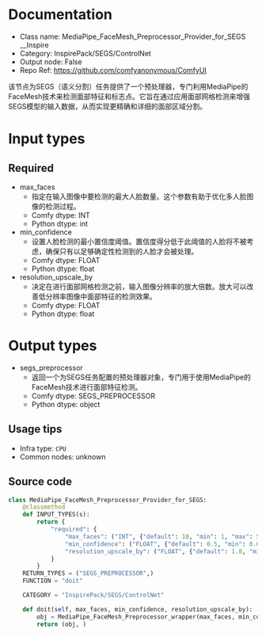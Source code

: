 
# Documentation
- Class name: MediaPipe_FaceMesh_Preprocessor_Provider_for_SEGS __Inspire
- Category: InspirePack/SEGS/ControlNet
- Output node: False
- Repo Ref: https://github.com/comfyanonymous/ComfyUI

该节点为SEGS（语义分割）任务提供了一个预处理器，专门利用MediaPipe的FaceMesh技术来检测面部特征和标志点。它旨在通过应用面部网格检测来增强SEGS模型的输入数据，从而实现更精确和详细的面部区域分割。

# Input types
## Required
- max_faces
    - 指定在输入图像中要检测的最大人脸数量。这个参数有助于优化多人脸图像的检测过程。
    - Comfy dtype: INT
    - Python dtype: int
- min_confidence
    - 设置人脸检测的最小置信度阈值。置信度得分低于此阈值的人脸将不被考虑，确保只有以足够确定性检测到的人脸才会被处理。
    - Comfy dtype: FLOAT
    - Python dtype: float
- resolution_upscale_by
    - 决定在进行面部网格检测之前，输入图像分辨率的放大倍数。放大可以改善低分辨率图像中面部特征的检测效果。
    - Comfy dtype: FLOAT
    - Python dtype: float

# Output types
- segs_preprocessor
    - 返回一个为SEGS任务配置的预处理器对象，专门用于使用MediaPipe的FaceMesh技术进行面部特征检测。
    - Comfy dtype: SEGS_PREPROCESSOR
    - Python dtype: object


## Usage tips
- Infra type: `CPU`
- Common nodes: unknown


## Source code
```python
class MediaPipe_FaceMesh_Preprocessor_Provider_for_SEGS:
    @classmethod
    def INPUT_TYPES(s):
        return {
            "required": {
                "max_faces": ("INT", {"default": 10, "min": 1, "max": 50, "step": 1}),
                "min_confidence": ("FLOAT", {"default": 0.5, "min": 0.01, "max": 1.0, "step": 0.01}),
                "resolution_upscale_by": ("FLOAT", {"default": 1.0, "min": 0.5, "max": 100, "step": 0.1}),
            }
        }
    RETURN_TYPES = ("SEGS_PREPROCESSOR",)
    FUNCTION = "doit"

    CATEGORY = "InspirePack/SEGS/ControlNet"

    def doit(self, max_faces, min_confidence, resolution_upscale_by):
        obj = MediaPipe_FaceMesh_Preprocessor_wrapper(max_faces, min_confidence, upscale_factor=resolution_upscale_by)
        return (obj, )

```

